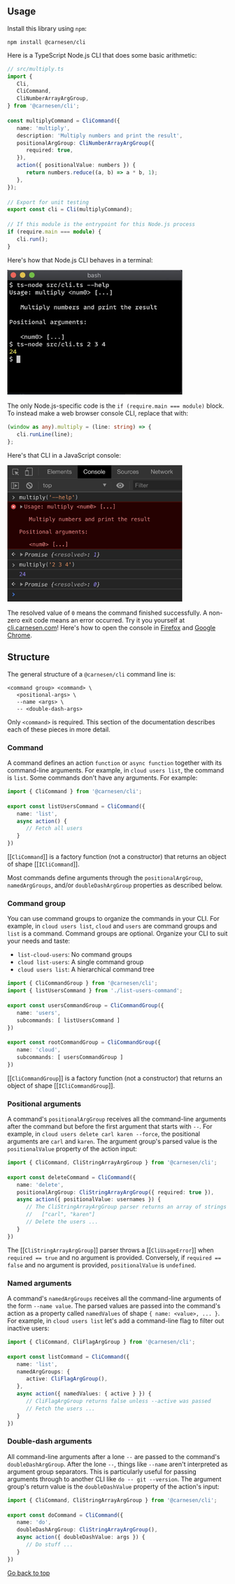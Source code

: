 ## Usage

Install this library using `npm`:

```plaintext
npm install @carnesen/cli
```

Here is a TypeScript Node.js CLI that does some basic arithmetic:

```typescript
// src/multiply.ts
import {
   Cli,
   CliCommand,
   CliNumberArrayArgGroup,
} from '@carnesen/cli';

const multiplyCommand = CliCommand({
   name: 'multiply',
   description: 'Multiply numbers and print the result',
   positionalArgGroup: CliNumberArrayArgGroup({
      required: true,
   }),
   action({ positionalValue: numbers }) {
      return numbers.reduce((a, b) => a * b, 1);
   },
});

// Export for unit testing
export const cli = Cli(multiplyCommand);

// If this module is the entrypoint for this Node.js process
if (require.main === module) {
   cli.run();
}
```

Here's how that Node.js CLI behaves in a terminal:
<p><img width="400" src="images/multiply-nodejs.jpg" alt="Multiply CLI in Node.js"></p>

The only Node.js-specific code is the `if (require.main === module)` block. To instead make a web browser console CLI, replace that with:

```typescript
(window as any).multiply = (line: string) => {
   cli.runLine(line);
};
```

Here's that CLI in a JavaScript console:
<p><img width="400" src="images/multiply-browser-console.jpg" alt="Multiply CLI in a web browser console"></p>

The resolved value of `0` means the command finished successfully. A non-zero exit code means an error occurred. Try it you yourself at [cli.carnesen.com](https://cli.carnesen.com)! Here's how to open the console in [Firefox](https://developer.mozilla.org/en-US/docs/Tools/Web_Console/Opening_the_Web_Console) and [Google Chrome](https://stackoverflow.com/a/66434/2793540).

## Structure

The general structure of a `@carnesen/cli` command line is:
```
<command group> <command> \
   <positional-args> \
   --name <args> \
   -- <double-dash-args>
```
Only `<command>` is required. This section of the documentation describes each of these pieces in more detail.

### Command

A command defines an action `function` or `async function` together with its command-line arguments. For example, in `cloud users list`, the command is `list`. Some commands don't have any arguments. For example:

```typescript
import { CliCommand } from '@carnesen/cli';

export const listUsersCommand = CliCommand({
   name: 'list',
   async action() {
      // Fetch all users
   }
})
```
[[`CliCommand`]] is a factory function (not a constructor) that returns an object of shape [[`ICliCommand`]].

Most commands define arguments through the `positionalArgGroup`, `namedArgGroups`, and/or `doubleDashArgGroup` properties as described below.

### Command group

You can use command groups to organize the commands in your CLI. For example, in `cloud users list`, `cloud` and `users` are command groups and `list` is a command. Command groups are optional. Organize your CLI to suit your needs and taste:

- `list-cloud-users`: No command groups
- `cloud list-users`: A single command group
- `cloud users list`: A hierarchical command tree

```typescript
import { CliCommandGroup } from '@carnesen/cli';
import { listUsersCommand } from './list-users-command';

export const usersCommandGroup = CliCommandGroup({
   name: 'users',
   subcommands: [ listUsersCommand ]
})

export const rootCommandGroup = CliCommandGroup({
   name: 'cloud',
   subcommands: [ usersCommandGroup ]
})
```

[[`CliCommandGroup`]] is a factory function (not a constructor) that returns an object of shape [[`ICliCommandGroup`]].

### Positional arguments

A command's `positionalArgGroup` receives all the command-line arguments after the command but before the first argument that starts with `--`. For example, in `cloud users delete carl karen --force`, the positional arguments are `carl` and `karen`. The argument group's parsed value is the `positionalValue` property of the action input:

```typescript
import { CliCommand, CliStringArrayArgGroup } from '@carnesen/cli';

export const deleteCommand = CliCommand({
   name: 'delete',
   positionalArgGroup: CliStringArrayArgGroup({ required: true }),
   async action({ positionalValue: usernames }) {
      // The CliStringArrayArgGroup parser returns an array of strings e.g.
      //   ["carl", "karen"]
      // Delete the users ...
   }
})
```

The [[`CliStringArrayArgGroup`]] parser throws a [[`CliUsageError`]] when `required == true` and no argument is provided. Conversely, if `required == false` and no argument is provided, `positionalValue` is `undefined`.

### Named arguments

A command's `namedArgGroups` receives all the command-line arguments of the form `--name value`. The parsed values are passed into the command's action as a property called `namedValues` of shape `{ name: <value>, ... }`. For example, in `cloud users list` let's add a command-line flag to filter out inactive users:

```typescript
import { CliCommand, CliFlagArgGroup } from '@carnesen/cli';

export const listCommand = CliCommand({
   name: 'list',
   namedArgGroups: {
      active: CliFlagArgGroup(),
   },
   async action({ namedValues: { active } }) {
      // CliFlagArgGroup returns false unless --active was passed
      // Fetch the users ...
   }
})
```

### Double-dash arguments

All command-line arguments after a lone `--` are passed to the command's `doubleDashArgGroup`. After the lone `--`, things like `--name` aren't interpreted as argument group separators. This is particularly useful for passing arguments through to another CLI like `do -- git --version`. The argument group's return value is the `doubleDashValue` property of the action's input:

```typescript
import { CliCommand, CliStringArrayArgGroup } from '@carnesen/cli';

export const doCommand = CliCommand({
   name: 'do',
   doubleDashArgGroup: CliStringArrayArgGroup(),
   async action({ doubleDashValue: args }) {
      // Do stuff ...
   }
})
```

[Go back to top](#)

